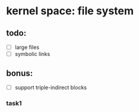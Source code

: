 # kernel space: file system

## todo:
- [ ] large files
- [ ] symbolic links

## bonus: 
- [ ] support triple-indirect blocks

### task1

